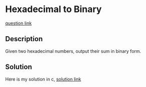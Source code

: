 # Hexadecimal to Binary
[question link](https://140.114.85.195/problem/13)

## Description
Given two hexadecimal numbers, output their sum in binary form.

## Solution
Here is my solution in c, [solution link](https://github.com/SJieNg123/Code-practice/blob/main/Nthu%20IPHTOJ/Problem13-Hexadecimal%20to%20Binary.c)
